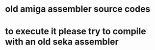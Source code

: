 # old amiga assembler source codes
# to execute it please try to compile with an old seka assembler
